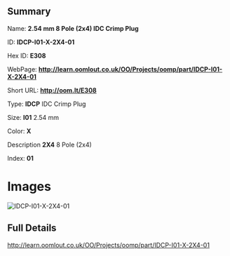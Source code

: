 

## Summary
 
Name: __2.54 mm 8 Pole (2x4) IDC Crimp Plug__

ID: __IDCP-I01-X-2X4-01__

Hex ID: __E308__

WebPage: __http://learn.oomlout.co.uk/OO/Projects/oomp/part/IDCP-I01-X-2X4-01__

Short URL: __http://oom.lt/E308__


Type: __IDCP__ IDC Crimp Plug 

Size: __I01__ 2.54 mm 

Color: __X__  

Description __2X4__ 8 Pole (2x4) 

Index: __01__


# Images
![IDCP-I01-X-2X4-01](http://oomlout.com/oomp-gen/parts/IDCP-I01-X-2X4-01/IDCP-I01-X-2X4-01_420.jpg)



## Full Details

 http://learn.oomlout.co.uk/OO/Projects/oomp/part/IDCP-I01-X-2X4-01














